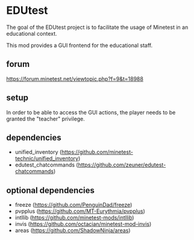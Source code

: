 # EDUtest

The goal of the EDUtest project is to facilitate the usage of Minetest
in an educational context.

This mod provides a GUI frontend for the educational staff.

## forum

https://forum.minetest.net/viewtopic.php?f=9&t=18988

## setup

In order to be able to access the GUI actions, the player needs to be
granted the "teacher" privilege.

## dependencies

* unified_inventory (https://github.com/minetest-technic/unified_inventory)
* edutest_chatcommands (https://github.com/zeuner/edutest-chatcommands)

## optional dependencies

* freeze (https://github.com/PenguinDad/freeze)
* pvpplus (https://github.com/MT-Eurythmia/pvpplus)
* intllib (https://github.com/minetest-mods/intllib)
* invis (https://github.com/octacian/minetest-mod-invis)
* areas (https://github.com/ShadowNinja/areas)
